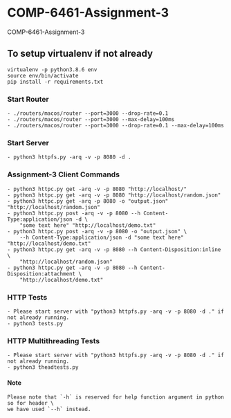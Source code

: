# COMP-6461-Assignment-3
COMP-6461-Assignment-3

## To setup virtualenv if not already
    
    virtualenv -p python3.8.6 env
    source env/bin/activate
    pip install -r requirements.txt

### Start Router
    - ./routers/macos/router --port=3000 --drop-rate=0.1
    - ./routers/macos/router --port=3000 --max-delay=100ms
    - ./routers/macos/router --port=3000 --drop-rate=0.1 --max-delay=100ms

### Start Server
    - python3 httpfs.py -arq -v -p 8080 -d .

### Assignment-3 Client Commands
    - python3 httpc.py get -arq -v -p 8080 "http://localhost/"
    - python3 httpc.py get -arq -v -p 8080 "http://localhost/random.json"
    - python3 httpc.py get -arq -p 8080 -o "output.json" "http://localhost/random.json"
    - python3 httpc.py post -arq -v -p 8080 --h Content-Type:application/json -d \
        "some text here" "http://localhost/demo.txt"
    - python3 httpc.py post -arq -v -p 8080 -o "output.json" \
        --h Content-Type:application/json -d "some text here" "http://localhost/demo.txt"
    - python3 httpc.py get -arq -v -p 8080 --h Content-Disposition:inline \
        "http://localhost/random.json"
    - python3 httpc.py get -arq -v -p 8080 --h Content-Disposition:attachment \
        "http://localhost/demo.txt"

### HTTP Tests
    - Please start server with "python3 httpfs.py -arq -v -p 8080 -d ." if not already running.
    - python3 tests.py

### HTTP Multithreading Tests
    - Please start server with "python3 httpfs.py -arq -v -p 8080 -d ." if not already running.
    - python3 theadtests.py

#### Note
    Please note that `-h` is reserved for help function argument in python so for header \
    we have used `--h` instead.
